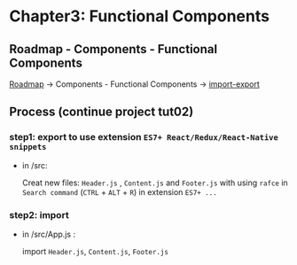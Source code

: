 # Chapter3:  Functional Components

## Roadmap - Components - Functional Components

[Roadmap](https://roadmap.sh/react)    ->    Components - Functional Components    ->    [import-export](https://react.dev/learn/importing-and-exporting-components)

## Process (continue project tut02)

### step1: export to use extension `ES7+ React/Redux/React-Native snippets`

- in /src:

  Creat new files: `Header.js` , `Content.js` and `Footer.js` with using `rafce` in `Search command` (`CTRL` + `ALT` + `R`) in extension `ES7+ ...`

### step2: import 

- in /src/App.js :
  
  import `Header.js`, `Content.js`, `Footer.js`


